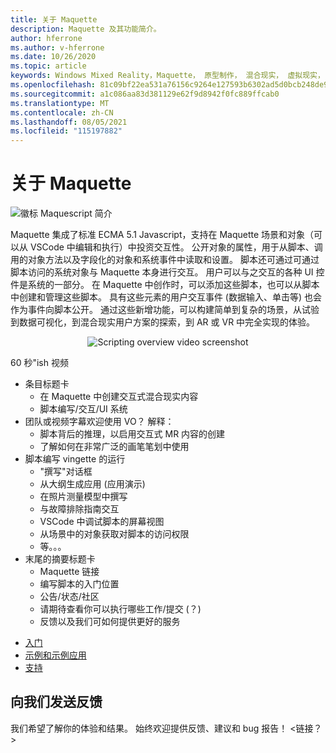 ```yaml
---
title: 关于 Maquette
description: Maquette 及其功能简介。
author: hferrone
ms.author: v-hferrone
ms.date: 10/26/2020
ms.topic: article
keywords: Windows Mixed Reality，Maquette， 原型制作， 混合现实， 虚拟现实， VR， MR， 反馈， 反馈中心， bug
ms.openlocfilehash: 81c09bf22ea531a76156c9264e127593b6302ad5d0bcb248de9518bfb647717b
ms.sourcegitcommit: a1c086aa83d381129e62f9d8942f0fc889ffcab0
ms.translationtype: MT
ms.contentlocale: zh-CN
ms.lasthandoff: 08/05/2021
ms.locfileid: "115197882"
---
```

# <a name="about-maquette"></a>关于 Maquette

<!-- TODO(Harrison): Need consolidated logo with text -->
![徽标 ](../images/MaquetteIcon.png) Maquescript 简介

<!-- TODO(Harrison/Stefan): Add more high level, less technical explanation of what Maquette is and why it's useful in MR development. 
          - Differentiate between Maquette and MaquetteScript
          - Separate out each of Maquette's main parts and add content
          - Give brief explanations of use case or examples
-->
Maquette 集成了标准 ECMA 5.1 Javascript，支持在 Maquette 场景和对象（可以从 VSCode 中编辑和执行）中投资交互性。 公开对象的属性，用于从脚本、调用的对象方法以及字段化的对象和系统事件中读取和设置。 脚本还可通过可通过脚本访问的系统对象与 Maquette 本身进行交互。 用户可以与之交互的各种 UI 控件是系统的一部分。 在 Maquette 中创作时，可以添加这些脚本，也可以从脚本中创建和管理这些脚本。 具有这些元素的用户交互事件 (数据输入、单击等) 也会作为事件向脚本公开。 通过这些新增功能，可以构建简单到复杂的场景，从试验到数据可视化，到混合现实用户方案的探索，到 AR 或 VR 中完全实现的体验。

<p align="center">
  <img src="images/ScriptingOverview.png" alt="Scripting overview video screenshot">
</p>

<!-- TODO(Harrison/Stefan): Get this video recorded or create the content in text form until it's available. -->
60 秒"ish 视频
* 条目标题卡
  * 在 Maquette 中创建交互式混合现实内容
  * 脚本编写/交互/UI 系统
* 团队或视频字幕欢迎使用 VO？  解释：
  * 脚本背后的推理，以启用交互式 MR 内容的创建
  * 了解如何在非常广泛的画笔笔划中使用
* 脚本编写 vingette 的运行
  * "撰写"对话框
  * 从大纲生成应用 (应用演示) 
  * 在照片测量模型中撰写
  * 与故障排除指南交互
  * VSCode 中调试脚本的屏幕视图
  * 从场景中的对象获取对脚本的访问权限
  * 等。。。
* 末尾的摘要标题卡
  * Maquette 链接
  * 编写脚本的入门位置
  * 公告/状态/社区
  * 请期待查看你可以执行哪些工作/提交 (？) 
  * 反馈以及我们可如何提供更好的服务

<!-- TODO(Harrison): Consider breaking this out into a Maquette journey doc or section as applicable. -->
* [入门](installation.md)
* [示例和示例应用](../samples/overview.md)
* [支持](../resources/support.md)

<!-- TODO(Harrison): Need to find out why docs feedback footer isn't appearing. -->
## <a name="send-us-feedback"></a>向我们发送反馈

我们希望了解你的体验和结果。 始终欢迎提供反馈、建议和 bug 报告！
<链接？>